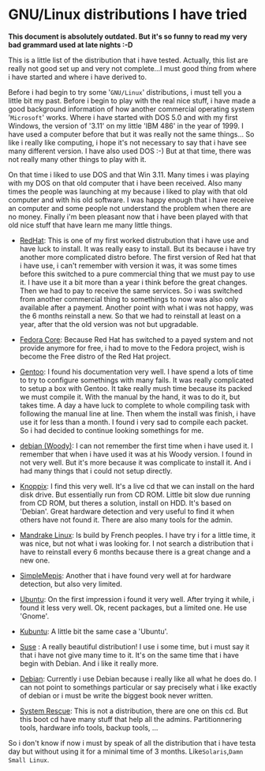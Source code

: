 # GNU/Linux distributions I have tried

**This document is absolutely outdated. But it's so funny to read my very bad grammard used at late nights :-D**

This is a little list of the distribution that i have tested. Actually, this list are really not good set up and very not complete\...I must good thing from where i have started and where i have derived to.

Before i had begin to try some \'`GNU/Linux`\' distributions, i must tell you a little bit my past. Before i begin to play with the real nice stuff, i have made a good background information of how another commercial operating system \'`Microsoft`\' works. Where i have started with DOS 5.0 and with my first Windows, the version of \'3.11\' on my little \'IBM 486\' in the year of 1999. I have used a computer before that but it was really not the same things\... So like i really like computing, i hope it\'s not necessary to say that i have see many different version. I have also used DOS :-) But at that time, there was not really many other things to play with it.

On that time i liked to use DOS and that Win 3.11. Many times i was playing with my DOS on that old computer that i have been received. Also many times the people was launching at my because i liked to play with that old computer and with his old software. I was happy enough that i have receive an computer and some people not understand the problem when there are no money. Finally i\'m been pleasant now that i have been played with that old nice stuff that have learn me many little things.

- [RedHat](http//www.redhat.com): This is one of my first worked distrubution that i have use and have luck to install. It was really easy to install. But its because i have try another more complicated distro before. The first version of Red hat that i have use, i can\'t remember with version it was, it was some times before this switched to a pure commercial thing that we must pay to use it. I have use it a bit more than a year i think before the great changes. Then we had to pay to receive the same services. So i was switched from another commercial thing to somethings to now was also only available after a payment. Another point with what i was not happy, was the 6 months reinstall a new. So that we had to reinstall at least on a year, after that the old version was not but upgradable.
    
- [Fedora Core](<http://fedoraproject.org/>): Because Red Hat has switched to a payed system and not provide anymore for free, i had to move to the Fedora project, wish is become the Free distro of the Red Hat project.

- [Gentoo](<http://www.gentoo.org/>): I found his documentation very well. I have spend a lots of time to try to configure somethings with many fails. It was really complicated to setup a box with Gentoo. It take really mush time because its packed we must compile it. With the manual by the hand, it was to do it, but takes time. A day a have luck to complete to whole compiling task with following the manual line at line. Then whem the install was finish, i have use it for less than a month. I found i very sad to compile each packet. So i had decided to continue looking somethings for me.

- [debian (Woody)](http://www.debian.org/): I can not remember the first time when i have used it. I remember that when i have used it was at his Woody version. I found in not very well. But it\'s more because it was complicate to install it. And i had many things that i could not setup directly.

- [Knoppix](<http://www.knoppix.org/>): I find this very well. It\'s a live cd that we can install on the hard disk drive. But essentially run from CD ROM. Little bit slow due running from CD ROM, but theres a solution, install on HDD. It\'s based on \'Debian\'. Great hardware detection and very useful to find it when others have not found it. There are also many tools for the admin.

- [Mandrake Linux](<http://www.mandriva.com/>): Is build by French peoples. I have try i for a little time, it was nice, but not what i was looking for. I not search a distribution that i have to reinstall every 6 months because there is a great change and a new one.

- [SimpleMepis](<http://www.mepis.org/>): Another that i have found very well at for hardware detection, but also very limited.

- [Ubuntu](<http://www.ubuntu.com/>): On the first impression i found it very well. After trying it while, i found it less very well. Ok, recent packages, but a limited one. He use \'Gnome\'.

- [Kubuntu](<http://www.kubuntu.org/>): A little bit the same case a \'Ubuntu\'.

- [Suse](http://en.opensuse.org/) : A really beautiful distribution! I use i some time, but i must say it that i have not give many time to it. It\'s on the same time that i have begin with Debian. And i like it really more.

- [Debian](http://www.debian.org/): Currently i use Debian because i really like all what he does do. I can not point to somethings particular or say precisely what i like exactly of debian or i must be write the biggest book never written.
- [System Rescue](http://www.sysresccd.org/): This is not a distribution, there are one on this cd. But this boot cd have many stuff that help all the admins. Partitionnering tools, hardware info tools, backup tools, \...

So i don\'t know if now i must by speak of all the distribution that i have testa day but without using it for a minimal time of 3 months. Like`Solaris`,`Damn Small Linux`.
